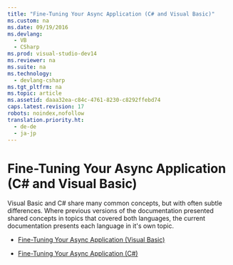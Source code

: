 ```yaml
---
title: "Fine-Tuning Your Async Application (C# and Visual Basic)"
ms.custom: na
ms.date: 09/19/2016
ms.devlang: 
  - VB
  - CSharp
ms.prod: visual-studio-dev14
ms.reviewer: na
ms.suite: na
ms.technology: 
  - devlang-csharp
ms.tgt_pltfrm: na
ms.topic: article
ms.assetid: daaa32ea-c84c-4761-8230-c8292ffebd74
caps.latest.revision: 17
robots: noindex,nofollow
translation.priority.ht: 
  - de-de
  - ja-jp
---
```

# Fine-Tuning Your Async Application (C# and Visual Basic)
Visual Basic and C# share many common concepts, but with often subtle differences. Where previous versions of the documentation presented shared concepts in topics that covered both languages, the current documentation presents each language in it's own topic.  
  
-   [Fine-Tuning Your Async Application (Visual Basic)](../Topic/Fine-Tuning%20Your%20Async%20Application%20\(Visual%20Basic\).md)  
  
-   [Fine-Tuning Your Async Application (C#)](../Topic/Fine-Tuning%20Your%20Async%20Application%20\(C%23\).md)